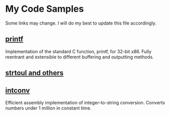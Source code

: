 # My Code Samples

Some links may change. I will do my best to update this file accordingly.

## [printf](https://github.com/joey-qytyku/OS-90-fixed/blob/master/SHARED/printf/printf2.c)

Implementation of the standard C function, printf, for 32-bit x86. Fully reentrant and extensible to different buffering and outputting methods.

## [strtoul and others](https://github.com/joey-qytyku/OS-90-fixed/blob/master/SHARED/strconv/strtoxyl.c)

## [intconv](https://github.com/joey-qytyku/OS-90-fixed/blob/master/SHARED/printf/intconv.asm)

Efficient assembly implementation of integer-to-string conversion. Converts numbers under 1 million in constant time.
